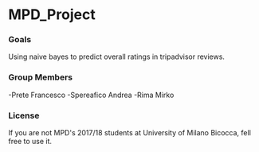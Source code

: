 # MPD_Project
### Goals
Using naive bayes to predict overall ratings in tripadvisor reviews.

### Group Members

-Prete Francesco
-Spereafico Andrea
-Rima Mirko

### License

If you are not MPD's 2017/18 students at University of Milano Bicocca, fell free to use it.
